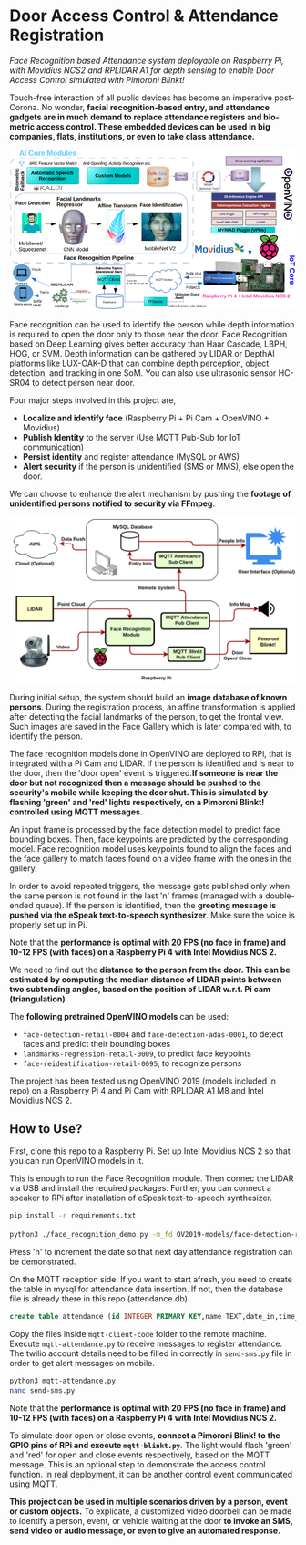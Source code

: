 # Door Access Control & Attendance Registration
_Face Recognition based Attendance system deployable on Raspberry Pi, with Movidius NCS2 and RPLIDAR A1 for depth sensing to enable Door Access Control simulated with Pimoroni Blinkt!_

Touch-free interaction of all public devices has become an imperative post-Corona. No wonder, **facial recognition-based entry, and attendance gadgets are in much demand to replace attendance registers and bio-metric access control. These embedded devices can be used in big companies, flats, institutions, or even to take class attendance.**

![High Level Diagram](high_level.png)

Face recognition can be used to identify the person while depth information is required to open the door only to those near the door. Face Recognition based on Deep Learning gives better accuracy than Haar Cascade, LBPH, HOG, or SVM. Depth information can be gathered by LIDAR or DepthAI platforms like LUX-OAK-D that can combine depth perception, object detection, and tracking in one SoM. You can also use ultrasonic sensor HC-SR04 to detect person near door.

Four major steps involved in this project are,
- **Localize and identify face** (Raspberry Pi + Pi Cam + OpenVINO + Movidius)
- **Publish Identity** to the server (Use MQTT Pub-Sub for IoT communication)
- **Persist identity** and register attendance (MySQL or AWS)
- **Alert security** if the person is unidentified (SMS or MMS), else open the door.

We can choose to enhance the alert mechanism by pushing the **footage of unidentified persons notified to security via FFmpeg**.

![Architecture Diagram](arch.png)

During initial setup, the system should build an **image database of known persons**. During the registration process, an affine transformation is applied after detecting the facial landmarks of the person, to get the frontal view. Such images are saved in the Face Gallery which is later compared with, to identify the person.

The face recognition models done in OpenVINO are deployed to RPi, that is integrated with a Pi Cam and LIDAR. If the person is identified and is near to the door, then the 'door open' event is triggered.**If someone is near the door but not recognized then a message should be pushed to the security's mobile while keeping the door shut. This is simulated by flashing 'green' and 'red' lights respectively, on a Pimoroni Blinkt! controlled using  MQTT messages.**

An input frame is processed by the face detection model to predict face bounding boxes. Then, face keypoints are predicted by the corresponding model. Face recognition model uses keypoints found to align the faces and the face gallery to match faces found on a video frame with the ones in the gallery.

In order to avoid repeated triggers, the message gets published only when the same person is not found in the last 'n' frames (managed with a double-ended queue). If the person is identified, then the **greeting message is pushed via the eSpeak text-to-speech synthesizer**. Make sure the voice is properly set up in Pi.

Note that the **performance is optimal with 20 FPS (no face in frame) and 10-12 FPS (with faces) on a Raspberry Pi 4 with Intel Movidius NCS 2.**

We need to find out the **distance to the person from the door. This can be estimated by computing the median distance of LIDAR points between two subtending angles, based on the position of LIDAR w.r.t. Pi cam (triangulation)**

The **following pretrained OpenVINO models** can be used:

* `face-detection-retail-0004` and `face-detection-adas-0001`, to detect faces and predict their bounding boxes
* `landmarks-regression-retail-0009`, to predict face keypoints
* `face-reidentification-retail-0095`, to recognize persons

The project has been tested using OpenVINO 2019 (models included in repo) on a Raspberry Pi 4 and Pi Cam with RPLIDAR A1 M8 and Intel Movidius NCS 2.

## How to Use?

First, clone this repo to a Raspberry Pi. Set up Intel Movidius NCS 2 so that you can run OpenVINO models in it.

This is enough to run the Face Recognition module. Then connec the LIDAR via USB and install the required packages.
Further, you can connect a speaker to RPi after installation of eSpeak text-to-speech synthesizer.


``` sh
pip install -r requirements.txt

python3 ./face_recognition_demo.py -m_fd OV2019-models/face-detection-retail-0004.xml -m_lm OV2019-models/landmarks-regression-retail-0009.xml -m_reid OV2019-models/face-reidentification-retail-0095.xml -d_fd MYRIAD -d_lm MYRIAD -d_reid MYRIAD --verbose -fg "Face_Gallery/"

```

Press 'n' to increment the date so that next day attendance registration can be demonstrated.

On the MQTT reception side:
If you want to start afresh, you need to create the table in mysql for attendance data insertion.
If not, then the database file is already there in this repo (attendance.db). 

``` sql
create table attendance (id INTEGER PRIMARY KEY,name TEXT,date_in,time_in DATE,time_out TIME)
```

Copy the files inside `mqtt-client-code` folder to the remote machine. Execute `mqtt-attendance.py` to receive messages to register attendance.
The twilio account details need to be filled in correctly in `send-sms.py` file in order to get alert messages on mobile.

``` sh
python3 mqtt-attendance.py
nano send-sms.py
```
Note that the **performance is optimal with 20 FPS (no face in frame) and 10-12 FPS (with faces) on a Raspberry Pi 4 with Intel Movidius NCS 2.**

To simulate door open or close events, **connect a Pimoroni Blink! to the GPIO pins of RPi and execute `mqtt-blinkt.py`**. The light would flash 'green' and 'red' for open and close events respectively, based on the MQTT message. This is an optional step to demonstrate the access control function. In real deployment, it can be another control event communicated using MQTT.

**This project can be used in multiple scenarios driven by a person, event or custom objects.** To explicate, a customized video doorbell can be made to identify a person, event, or vehicle waiting at the door **to invoke an SMS, send video or audio message, or even to give an automated response.**

